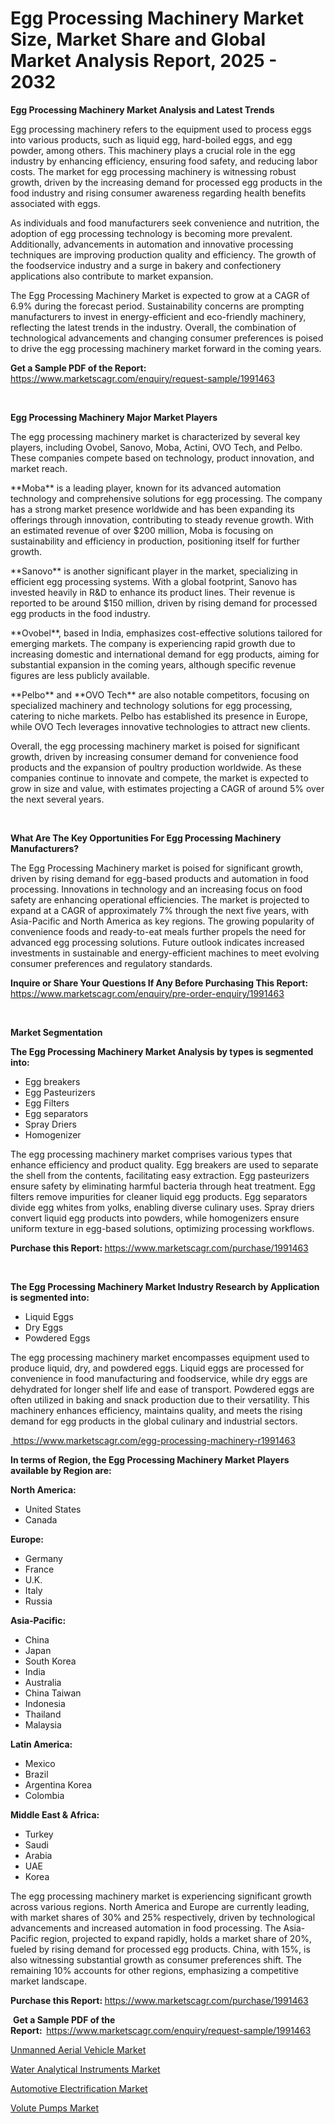 <p><h1>Egg Processing Machinery Market Size, Market Share and Global Market Analysis Report, 2025 - 2032</h1></p><p><strong>Egg Processing Machinery Market Analysis and Latest Trends</strong></p>
<p><p>Egg processing machinery refers to the equipment used to process eggs into various products, such as liquid egg, hard-boiled eggs, and egg powder, among others. This machinery plays a crucial role in the egg industry by enhancing efficiency, ensuring food safety, and reducing labor costs. The market for egg processing machinery is witnessing robust growth, driven by the increasing demand for processed egg products in the food industry and rising consumer awareness regarding health benefits associated with eggs.</p><p>As individuals and food manufacturers seek convenience and nutrition, the adoption of egg processing technology is becoming more prevalent. Additionally, advancements in automation and innovative processing techniques are improving production quality and efficiency. The growth of the foodservice industry and a surge in bakery and confectionery applications also contribute to market expansion.</p><p>The Egg Processing Machinery Market is expected to grow at a CAGR of 6.9% during the forecast period. Sustainability concerns are prompting manufacturers to invest in energy-efficient and eco-friendly machinery, reflecting the latest trends in the industry. Overall, the combination of technological advancements and changing consumer preferences is poised to drive the egg processing machinery market forward in the coming years.</p></p>
<p><strong>Get a Sample PDF of the Report:&nbsp;</strong> <a href="https://www.marketscagr.com/enquiry/request-sample/1991463?utm_campaign=2198&utm_medium=2&utm_source=Github&utm_content=ia&utm_term=08042025&utm_id=egg-processing-machinery">https://www.marketscagr.com/enquiry/request-sample/1991463</a></p>
<p>&nbsp;</p>
<p><strong>Egg Processing Machinery Major Market Players</strong></p>
<p><p>The egg processing machinery market is characterized by several key players, including Ovobel, Sanovo, Moba, Actini, OVO Tech, and Pelbo. These companies compete based on technology, product innovation, and market reach.</p><p>**Moba** is a leading player, known for its advanced automation technology and comprehensive solutions for egg processing. The company has a strong market presence worldwide and has been expanding its offerings through innovation, contributing to steady revenue growth. With an estimated revenue of over $200 million, Moba is focusing on sustainability and efficiency in production, positioning itself for further growth.</p><p>**Sanovo** is another significant player in the market, specializing in efficient egg processing systems. With a global footprint, Sanovo has invested heavily in R&D to enhance its product lines. Their revenue is reported to be around $150 million, driven by rising demand for processed egg products in the food industry.</p><p>**Ovobel**, based in India, emphasizes cost-effective solutions tailored for emerging markets. The company is experiencing rapid growth due to increasing domestic and international demand for egg products, aiming for substantial expansion in the coming years, although specific revenue figures are less publicly available.</p><p>**Pelbo** and **OVO Tech** are also notable competitors, focusing on specialized machinery and technology solutions for egg processing, catering to niche markets. Pelbo has established its presence in Europe, while OVO Tech leverages innovative technologies to attract new clients.</p><p>Overall, the egg processing machinery market is poised for significant growth, driven by increasing consumer demand for convenience food products and the expansion of poultry production worldwide. As these companies continue to innovate and compete, the market is expected to grow in size and value, with estimates projecting a CAGR of around 5% over the next several years.</p></p>
<p>&nbsp;</p>
<p><strong>What Are The Key Opportunities For Egg Processing Machinery Manufacturers?</strong></p>
<p><p>The Egg Processing Machinery market is poised for significant growth, driven by rising demand for egg-based products and automation in food processing. Innovations in technology and an increasing focus on food safety are enhancing operational efficiencies. The market is projected to expand at a CAGR of approximately 7% through the next five years, with Asia-Pacific and North America as key regions. The growing popularity of convenience foods and ready-to-eat meals further propels the need for advanced egg processing solutions. Future outlook indicates increased investments in sustainable and energy-efficient machines to meet evolving consumer preferences and regulatory standards.</p></p>
<p><strong>Inquire or Share Your Questions If Any Before Purchasing This Report:</strong> <a href="https://www.marketscagr.com/enquiry/pre-order-enquiry/1991463?utm_campaign=2198&utm_medium=2&utm_source=Github&utm_content=ia&utm_term=08042025&utm_id=egg-processing-machinery">https://www.marketscagr.com/enquiry/pre-order-enquiry/1991463</a></p>
<p>&nbsp;</p>
<p><strong>Market Segmentation</strong></p>
<p><strong>The Egg Processing Machinery Market Analysis by types is segmented into:</strong></p>
<p><ul><li>Egg breakers</li><li>Egg Pasteurizers</li><li>Egg Filters</li><li>Egg separators</li><li>Spray Driers</li><li>Homogenizer</li></ul></p>
<p><p>The egg processing machinery market comprises various types that enhance efficiency and product quality. Egg breakers are used to separate the shell from the contents, facilitating easy extraction. Egg pasteurizers ensure safety by eliminating harmful bacteria through heat treatment. Egg filters remove impurities for cleaner liquid egg products. Egg separators divide egg whites from yolks, enabling diverse culinary uses. Spray driers convert liquid egg products into powders, while homogenizers ensure uniform texture in egg-based solutions, optimizing processing workflows.</p></p>
<p><strong>Purchase this Report:&nbsp;</strong><a href="https://www.marketscagr.com/purchase/1991463?utm_campaign=2198&utm_medium=2&utm_source=Github&utm_content=ia&utm_term=08042025&utm_id=egg-processing-machinery">https://www.marketscagr.com/purchase/1991463</a></p>
<p>&nbsp;</p>
<p><strong>The Egg Processing Machinery Market Industry Research by Application is segmented into:</strong></p>
<p><ul><li>Liquid Eggs</li><li>Dry Eggs</li><li>Powdered Eggs</li></ul></p>
<p><p>The egg processing machinery market encompasses equipment used to produce liquid, dry, and powdered eggs. Liquid eggs are processed for convenience in food manufacturing and foodservice, while dry eggs are dehydrated for longer shelf life and ease of transport. Powdered eggs are often utilized in baking and snack production due to their versatility. This machinery enhances efficiency, maintains quality, and meets the rising demand for egg products in the global culinary and industrial sectors.</p></p>
<p><a href="https://www.marketscagr.com/egg-processing-machinery-r1991463?utm_campaign=2198&utm_medium=2&utm_source=Github&utm_content=ia&utm_term=08042025&utm_id=egg-processing-machinery">&nbsp;https://www.marketscagr.com/egg-processing-machinery-r1991463</a></p>
<p><strong>In terms of Region, the Egg Processing Machinery Market Players available by Region are:</strong></p>
<p>
    <p> <strong> North America: </strong>
        <ul>
            <li>United States</li>
            <li>Canada</li>
        </ul>
        </p> 
    <p> <strong> Europe: </strong>
        <ul>
            <li>Germany</li>
            <li>France</li>
            <li>U.K.</li>
            <li>Italy</li>
            <li>Russia</li>
        </ul>
        </p> 
    <p> <strong> Asia-Pacific: </strong>
        <ul>
            <li>China</li>
            <li>Japan</li>
            <li>South Korea</li>
            <li>India</li>
            <li>Australia</li>
            <li>China Taiwan</li>
            <li>Indonesia</li>
            <li>Thailand</li>
            <li>Malaysia</li>
        </ul>
        </p> 
    <p> <strong> Latin America: </strong>
        <ul>
            <li>Mexico</li>
            <li>Brazil</li>
            <li>Argentina Korea</li>
            <li>Colombia</li>
        </ul>
        </p> 
    <p> <strong> Middle East & Africa: </strong>
        <ul>
            <li>Turkey</li>
            <li>Saudi</li>
            <li>Arabia</li>
            <li>UAE</li>
            <li>Korea</li>
        </ul>
    </p>
    </p>
<p><p>The egg processing machinery market is experiencing significant growth across various regions. North America and Europe are currently leading, with market shares of 30% and 25% respectively, driven by technological advancements and increased automation in food processing. The Asia-Pacific region, projected to expand rapidly, holds a market share of 20%, fueled by rising demand for processed egg products. China, with 15%, is also witnessing substantial growth as consumer preferences shift. The remaining 10% accounts for other regions, emphasizing a competitive market landscape.</p></p>
<p><strong>Purchase this Report: </strong><a href="https://www.marketscagr.com/purchase/1991463?utm_campaign=2198&utm_medium=2&utm_source=Github&utm_content=ia&utm_term=08042025&utm_id=egg-processing-machinery">https://www.marketscagr.com/purchase/1991463</a></p>
<p>&nbsp;<strong>Get a Sample PDF of the Report:&nbsp;&nbsp;</strong><a href="https://www.marketscagr.com/enquiry/request-sample/1991463?utm_campaign=2198&utm_medium=2&utm_source=Github&utm_content=ia&utm_term=08042025&utm_id=egg-processing-machinery">https://www.marketscagr.com/enquiry/request-sample/1991463</a></p>
<p><strong></strong></p>
<p><p><a href="https://github.com/casalalimo40/Market-Research-Report-List-1/blob/main/unmanned-aerial-vehicle-market.md?utm_campaign=2198&utm_medium=2&utm_source=Github&utm_content=ia&utm_term=08042025&utm_id=egg-processing-machinery">Unmanned Aerial Vehicle Market</a></p><p><a href="https://github.com/baraohinze3x/Market-Research-Report-List-1/blob/main/water-analytical-instruments-market.md?utm_campaign=2198&utm_medium=2&utm_source=Github&utm_content=ia&utm_term=08042025&utm_id=egg-processing-machinery">Water Analytical Instruments Market</a></p><p><a href="https://github.com/santosh758595/Market-Research-Report-List-7/blob/main/automotive-electrification-market.md?utm_campaign=2198&utm_medium=2&utm_source=Github&utm_content=ia&utm_term=08042025&utm_id=egg-processing-machinery">Automotive Electrification Market</a></p><p><a href="https://github.com/careymartta6/Market-Research-Report-List-1/blob/main/volute-pumps-market.md?utm_campaign=2198&utm_medium=2&utm_source=Github&utm_content=ia&utm_term=08042025&utm_id=egg-processing-machinery">Volute Pumps Market</a></p></p>